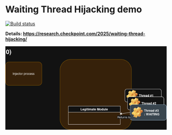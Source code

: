 # Waiting Thread Hijacking demo

[![Build status](https://ci.appveyor.com/api/projects/status/xkbdp6m8ji6wlu68?svg=true)](https://ci.appveyor.com/project/hasherezade/waiting-thread-hijacking)

**Details: https://research.checkpoint.com/2025/waiting-thread-hijacking/**

![](img/animation.gif)
